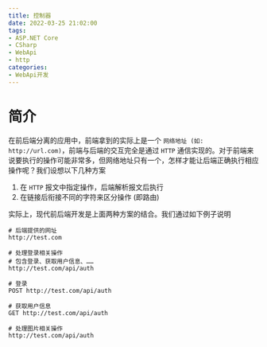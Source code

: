 ```yaml
---
title: 控制器
date: 2022-03-25 21:02:00
tags:
- ASP.NET Core
- CSharp
- WebApi
- http
categories:
- WebApi开发
---
```


# 简介

在前后端分离的应用中，前端拿到的实际上是一个 `网络地址 (如: http://url.com)`，前端与后端的交互完全是通过 `HTTP` 通信实现的。对于前端来说要执行的操作可能非常多，但网络地址只有一个，怎样才能让后端正确执行相应操作呢？我们设想以下几种方案

1. 在 `HTTP` 报文中指定操作，后端解析报文后执行
2. 在链接后衔接不同的字符来区分操作 (即路由)

实际上，现代前后端开发是上面两种方案的结合。我们通过如下例子说明

```http
# 后端提供的网址
http://test.com

# 处理登录相关操作
# 包含登录、获取用户信息、……
http://test.com/api/auth

# 登录
POST http://test.com/api/auth

# 获取用户信息
GET http://test.com/api/auth

# 处理图片相关操作
http://test.com/api/auth
```




